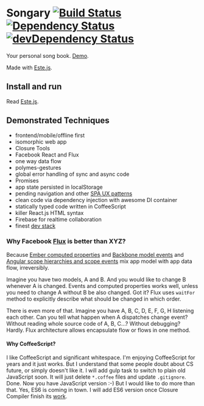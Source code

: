 # Songary [![Build Status](https://secure.travis-ci.org/steida/songary.png?branch=master)](http://travis-ci.org/steida/songary) [![Dependency Status](https://david-dm.org/steida/songary.png)](https://david-dm.org/steida/songary) [![devDependency Status](https://david-dm.org/steida/songary/dev-status.png)](https://david-dm.org/steida/songary#info=devDependencies)

Your personal song book. [Demo](http://songary.jit.su/).

Made with [Este.js](https://github.com/steida/este).

## Install and run

Read [Este.js](https://github.com/steida/este).

## Demonstrated Techniques
  - frontend/mobile/offline first
  - isomorphic web app
  - Closure Tools
  - Facebook React and Flux
  - one way data flow
  - polymes-gestures
  - global error handling of sync and async code
  - Promises
  - app state persisted in localStorage
  - pending navigation and other [SPA UX patterns](https://medium.com/joys-of-javascript/beyond-pushstate-building-single-page-applications-4353246f4480)
  - clean code via dependency injection with awesome DI container
  - statically typed code written in CoffeeScript
  - killer React.js HTML syntax
  - Firebase for realtime collaboration
  - finest [dev stack](https://github.com/steida/gulp-este)

### Why Facebook [Flux](http://facebook.github.io/flux/) is better than XYZ?

Because [Ember computed properties](http://emberjs.com/guides/object-model/computed-properties/) and [Backbone model events](http://backbonejs.org/#Events) and [Angular scope hierarchies and scope events](https://docs.angularjs.org/guide/scope) mix app model with app data flow, irreversibly.

Imagine you have two models, A and B. And you would like to change B whenever A is changed. Events and computed properties works well, unless you need to change A without B be also changed. Got it? Flux uses `waitFor` method to explicitly describe what should be changed in which order.

There is even more of that. Imagine you have A, B, C, D, E, F, G, H listening each other. Can you tell what happen when A dispatches change event? Without reading whole source code of A, B, C...? Without debugging? Hardly. Flux architecture allows encapsulate flow or flows in one method.

#### Why CoffeeScript?

I like CoffeeScript and significant whitespace. I'm enjoying CoffeeScript for years and it just works. But I understand that some people doubt about CS future, or simply doesn't like it. I will add gulp task to switch to plain old JavaScript soon. It will just delete `*.coffee` files and update `.gitignore`. Done. Now you have JavaScript version :-) But I would like to do more than that. Yes, ES6 is coming in town. I will add ES6 version once Closure Compiler finish its [work](https://github.com/google/closure-compiler/wiki/ECMAScript6).



